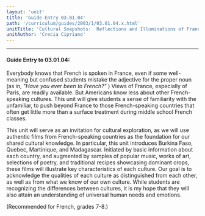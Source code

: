 ```yaml
---
layout: 'unit'
title: 'Guide Entry 03.01.04'
path: '/curriculum/guides/2003/1/03.01.04.x.html'
unitTitle: 'Cultural Snapshots:  Reflections and Illuminations of Francophone Cultures'
unitAuthor: 'Crecia Cipriano'
---
```


<body>
<hr/>
 <h4>
  Guide Entry to 03.01.04:
 </h4>
 <p>
  Everybody knows that French is spoken in France, even if some well-meaning but confused students mistake the adjective for the proper noun (as in,
  <i>
   "Have you ever been to French?"
  </i>
  )  Views of France, especially of Paris, are readily available.  But Americans know less about other French-speaking cultures.  This unit will give students a sense of familiarity with the unfamiliar, to push beyond France to those French-speaking countries that often get little more than a surface treatment during middle school French classes.
 </p>
<p>
  This unit will serve as an invitation for cultural exploration, as we will use authentic films from French-speaking countries as the foundation for our shared cultural knowledge.  In particular, this unit introduces Burkina Faso, Quebec, Martinique, and Madagascar.  Initiated by basic information about each country, and augmented by samples of popular music, works of art, selections of poetry, and traditional recipes showcasing dominant crops, these films will illustrate key characteristics of each culture.  Our goal is to acknowledge the qualities of each culture as distinguished from each other, as well as from what we know of our own culture.  While students are recognizing the differences between cultures, it is my hope that they will also attain an understanding of universal human needs and emotions.
 </p>
<p>
  (Recommended for French, grades 7-8.)
 </p>

</body>

